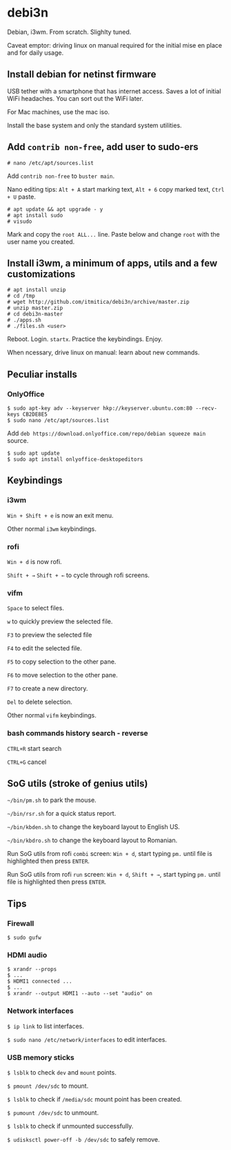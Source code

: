 # debi3n
Debian, i3wm. From scratch. Slighlty tuned.

Caveat emptor: driving linux on manual required for the initial mise en place and for daily usage.

## Install debian for netinst firmware
USB tether with a smartphone that has internet access. Saves a lot of initial WiFi headaches. You can sort out the WiFi later.

For Mac machines, use the mac iso.

Install the base system and only the standard system utilities.

## Add `contrib non-free`, add user to sudo-ers
```
# nano /etc/apt/sources.list
```
Add `contrib non-free` to `buster main`.

Nano editing tips: `Alt + A` start marking text, `Alt + 6` copy marked text, `Ctrl + U` paste.

```
# apt update && apt upgrade - y
# apt install sudo
# visudo
```

Mark and copy the `root ALL...` line. Paste below and change `root` with the user name you created.


## Install i3wm, a minimum of apps, utils and a few customizations
```
# apt install unzip
# cd /tmp
# wget http://github.com/itmitica/debi3n/archive/master.zip
# unzip master.zip
# cd debi3n-master
# ./apps.sh
# ./files.sh <user>
```

Reboot. Login. `startx`. Practice the keybindings. Enjoy.

When ncessary, drive linux on manual: learn about new commands.

## Peculiar installs
### OnlyOffice
```
$ sudo apt-key adv --keyserver hkp://keyserver.ubuntu.com:80 --recv-keys CB2DE8E5
$ sudo nano /etc/apt/sources.list
```

Add `deb https://download.onlyoffice.com/repo/debian squeeze main` source.

```
$ sudo apt update
$ sudo apt install onlyoffice-desktopeditors
```

## Keybindings
### i3wm
`Win + Shift + e` is now an exit menu.

Other normal `i3wm` keybindings.

### rofi
`Win + d` is now rofi.

`Shift + →` `Shift + ←` to cycle through rofi screens.

### vifm
`Space` to select files.

`w` to quickly preview the selected file.

`F3` to preview the selected file

`F4` to edit the selected file.

`F5` to copy selection to the other pane.

`F6` to move selection to the other pane.

`F7` to create a new directory.

`Del` to delete selection.

Other normal `vifm` keybindings.

### bash commands history search - reverse
`CTRL+R` start search

`CTRL+G` cancel

## SoG utils (stroke of genius utils)
`~/bin/pm.sh` to park the mouse.

`~/bin/rsr.sh` for a quick status report.

`~/bin/kbden.sh` to change the keyboard layout to English US.

`~/bin/kbdro.sh` to change the keyboard layout to Romanian.

Run SoG utils from rofi `combi` screen: `Win + d`, start typing `pm.` until file is highlighted then press `ENTER`.

Run SoG utils from rofi `run` screen: `Win + d`, `Shift + →`, start typing `pm.` until file is highlighted then press `ENTER`.

## Tips

### Firewall
`$ sudo gufw`

### HDMI audio
```
$ xrandr --props
$ ...
$ HDMI1 connected ...
$ ...
$ xrandr --output HDMI1 --auto --set "audio" on
```

### Network interfaces
`$ ip link` to list interfaces.

`$ sudo nano /etc/network/interfaces` to edit interfaces.

### USB memory sticks
`$ lsblk` to check `dev` and `mount` points.

`$ pmount /dev/sdc` to mount.

`$ lsblk` to check if `/media/sdc` mount point has been created.

`$ pumount /dev/sdc` to unmount.

`$ lsblk` to check if unmounted successfully.

`$ udisksctl power-off -b /dev/sdc` to safely remove.

